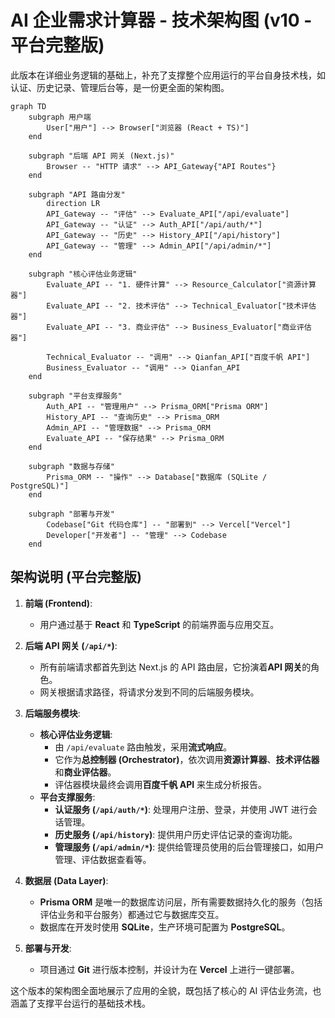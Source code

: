 # AI 企业需求计算器 - 技术架构图 (v10 - 平台完整版)

此版本在详细业务逻辑的基础上，补充了支撑整个应用运行的平台自身技术栈，如认证、历史记录、管理后台等，是一份更全面的架构图。

```mermaid
graph TD
    subgraph 用户端
        User["用户"] --> Browser["浏览器 (React + TS)"]
    end

    subgraph "后端 API 网关 (Next.js)"
        Browser -- "HTTP 请求" --> API_Gateway{"API Routes"}
    end

    subgraph "API 路由分发"
        direction LR
        API_Gateway -- "评估" --> Evaluate_API["/api/evaluate"]
        API_Gateway -- "认证" --> Auth_API["/api/auth/*"]
        API_Gateway -- "历史" --> History_API["/api/history"]
        API_Gateway -- "管理" --> Admin_API["/api/admin/*"]
    end

    subgraph "核心评估业务逻辑"
        Evaluate_API -- "1. 硬件计算" --> Resource_Calculator["资源计算器"]
        Evaluate_API -- "2. 技术评估" --> Technical_Evaluator["技术评估器"]
        Evaluate_API -- "3. 商业评估" --> Business_Evaluator["商业评估器"]
        
        Technical_Evaluator -- "调用" --> Qianfan_API["百度千帆 API"]
        Business_Evaluator -- "调用" --> Qianfan_API
    end

    subgraph "平台支撑服务"
        Auth_API -- "管理用户" --> Prisma_ORM["Prisma ORM"]
        History_API -- "查询历史" --> Prisma_ORM
        Admin_API -- "管理数据" --> Prisma_ORM
        Evaluate_API -- "保存结果" --> Prisma_ORM
    end

    subgraph "数据与存储"
        Prisma_ORM -- "操作" --> Database["数据库 (SQLite / PostgreSQL)"]
    end

    subgraph "部署与开发"
        Codebase["Git 代码仓库"] -- "部署到" --> Vercel["Vercel"]
        Developer["开发者"] -- "管理" --> Codebase
    end
```

## 架构说明 (平台完整版)

1.  **前端 (Frontend)**:
    *   用户通过基于 **React** 和 **TypeScript** 的前端界面与应用交互。

2.  **后端 API 网关 (`/api/*`)**:
    *   所有前端请求都首先到达 Next.js 的 API 路由层，它扮演着**API 网关**的角色。
    *   网关根据请求路径，将请求分发到不同的后端服务模块。

3.  **后端服务模块**:
    *   **核心评估业务逻辑**:
        *   由 `/api/evaluate` 路由触发，采用**流式响应**。
        *   它作为**总控制器 (Orchestrator)**，依次调用**资源计算器**、**技术评估器**和**商业评估器**。
        *   评估器模块最终会调用**百度千帆 API** 来生成分析报告。
    *   **平台支撑服务**:
        *   **认证服务 (`/api/auth/*`)**: 处理用户注册、登录，并使用 JWT 进行会话管理。
        *   **历史服务 (`/api/history`)**: 提供用户历史评估记录的查询功能。
        *   **管理服务 (`/api/admin/*`)**: 提供给管理员使用的后台管理接口，如用户管理、评估数据查看等。

4.  **数据层 (Data Layer)**:
    *   **Prisma ORM** 是唯一的数据库访问层，所有需要数据持久化的服务（包括评估业务和平台服务）都通过它与数据库交互。
    *   数据库在开发时使用 **SQLite**，生产环境可配置为 **PostgreSQL**。

5.  **部署与开发**:
    *   项目通过 **Git** 进行版本控制，并设计为在 **Vercel** 上进行一键部署。

这个版本的架构图全面地展示了应用的全貌，既包括了核心的 AI 评估业务流，也涵盖了支撑平台运行的基础技术栈。
